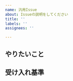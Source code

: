 ```yaml
---
name: 汎用Issue
about: Issueの説明をしてください
title: ''
labels: ''
assignees: ''

---
```


## やりたいこと

## 受け入れ基準
